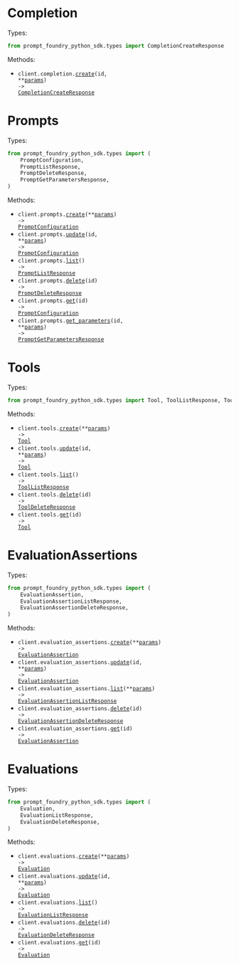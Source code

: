 # Completion

Types:

```python
from prompt_foundry_python_sdk.types import CompletionCreateResponse
```

Methods:

- <code title="post /sdk/v1/prompts/{id}/completion">client.completion.<a href="./src/prompt_foundry_python_sdk/resources/completion.py">create</a>(id, \*\*<a href="src/prompt_foundry_python_sdk/types/completion_create_params.py">params</a>) -> <a href="./src/prompt_foundry_python_sdk/types/completion_create_response.py">CompletionCreateResponse</a></code>

# Prompts

Types:

```python
from prompt_foundry_python_sdk.types import (
    PromptConfiguration,
    PromptListResponse,
    PromptDeleteResponse,
    PromptGetParametersResponse,
)
```

Methods:

- <code title="post /sdk/v1/prompts">client.prompts.<a href="./src/prompt_foundry_python_sdk/resources/prompts.py">create</a>(\*\*<a href="src/prompt_foundry_python_sdk/types/prompt_create_params.py">params</a>) -> <a href="./src/prompt_foundry_python_sdk/types/prompt_configuration.py">PromptConfiguration</a></code>
- <code title="put /sdk/v1/prompts/{id}">client.prompts.<a href="./src/prompt_foundry_python_sdk/resources/prompts.py">update</a>(id, \*\*<a href="src/prompt_foundry_python_sdk/types/prompt_update_params.py">params</a>) -> <a href="./src/prompt_foundry_python_sdk/types/prompt_configuration.py">PromptConfiguration</a></code>
- <code title="get /sdk/v1/prompts">client.prompts.<a href="./src/prompt_foundry_python_sdk/resources/prompts.py">list</a>() -> <a href="./src/prompt_foundry_python_sdk/types/prompt_list_response.py">PromptListResponse</a></code>
- <code title="delete /sdk/v1/prompts/{id}">client.prompts.<a href="./src/prompt_foundry_python_sdk/resources/prompts.py">delete</a>(id) -> <a href="./src/prompt_foundry_python_sdk/types/prompt_delete_response.py">PromptDeleteResponse</a></code>
- <code title="get /sdk/v1/prompts/{id}">client.prompts.<a href="./src/prompt_foundry_python_sdk/resources/prompts.py">get</a>(id) -> <a href="./src/prompt_foundry_python_sdk/types/prompt_configuration.py">PromptConfiguration</a></code>
- <code title="post /sdk/v1/prompts/{id}">client.prompts.<a href="./src/prompt_foundry_python_sdk/resources/prompts.py">get_parameters</a>(id, \*\*<a href="src/prompt_foundry_python_sdk/types/prompt_get_parameters_params.py">params</a>) -> <a href="./src/prompt_foundry_python_sdk/types/prompt_get_parameters_response.py">PromptGetParametersResponse</a></code>

# Tools

Types:

```python
from prompt_foundry_python_sdk.types import Tool, ToolListResponse, ToolDeleteResponse
```

Methods:

- <code title="post /sdk/v1/tools">client.tools.<a href="./src/prompt_foundry_python_sdk/resources/tools.py">create</a>(\*\*<a href="src/prompt_foundry_python_sdk/types/tool_create_params.py">params</a>) -> <a href="./src/prompt_foundry_python_sdk/types/tool.py">Tool</a></code>
- <code title="put /sdk/v1/tools/{id}">client.tools.<a href="./src/prompt_foundry_python_sdk/resources/tools.py">update</a>(id, \*\*<a href="src/prompt_foundry_python_sdk/types/tool_update_params.py">params</a>) -> <a href="./src/prompt_foundry_python_sdk/types/tool.py">Tool</a></code>
- <code title="get /sdk/v1/tools">client.tools.<a href="./src/prompt_foundry_python_sdk/resources/tools.py">list</a>() -> <a href="./src/prompt_foundry_python_sdk/types/tool_list_response.py">ToolListResponse</a></code>
- <code title="delete /sdk/v1/tools/{id}">client.tools.<a href="./src/prompt_foundry_python_sdk/resources/tools.py">delete</a>(id) -> <a href="./src/prompt_foundry_python_sdk/types/tool_delete_response.py">ToolDeleteResponse</a></code>
- <code title="get /sdk/v1/tools/{id}">client.tools.<a href="./src/prompt_foundry_python_sdk/resources/tools.py">get</a>(id) -> <a href="./src/prompt_foundry_python_sdk/types/tool.py">Tool</a></code>

# EvaluationAssertions

Types:

```python
from prompt_foundry_python_sdk.types import (
    EvaluationAssertion,
    EvaluationAssertionListResponse,
    EvaluationAssertionDeleteResponse,
)
```

Methods:

- <code title="post /sdk/v1/evaluation-assertions">client.evaluation_assertions.<a href="./src/prompt_foundry_python_sdk/resources/evaluation_assertions.py">create</a>(\*\*<a href="src/prompt_foundry_python_sdk/types/evaluation_assertion_create_params.py">params</a>) -> <a href="./src/prompt_foundry_python_sdk/types/evaluation_assertion.py">EvaluationAssertion</a></code>
- <code title="put /sdk/v1/evaluation-assertions/{id}">client.evaluation_assertions.<a href="./src/prompt_foundry_python_sdk/resources/evaluation_assertions.py">update</a>(id, \*\*<a href="src/prompt_foundry_python_sdk/types/evaluation_assertion_update_params.py">params</a>) -> <a href="./src/prompt_foundry_python_sdk/types/evaluation_assertion.py">EvaluationAssertion</a></code>
- <code title="get /sdk/v1/evaluation-assertions">client.evaluation_assertions.<a href="./src/prompt_foundry_python_sdk/resources/evaluation_assertions.py">list</a>(\*\*<a href="src/prompt_foundry_python_sdk/types/evaluation_assertion_list_params.py">params</a>) -> <a href="./src/prompt_foundry_python_sdk/types/evaluation_assertion_list_response.py">EvaluationAssertionListResponse</a></code>
- <code title="delete /sdk/v1/evaluation-assertions/{id}">client.evaluation_assertions.<a href="./src/prompt_foundry_python_sdk/resources/evaluation_assertions.py">delete</a>(id) -> <a href="./src/prompt_foundry_python_sdk/types/evaluation_assertion_delete_response.py">EvaluationAssertionDeleteResponse</a></code>
- <code title="get /sdk/v1/evaluation-assertions/{id}">client.evaluation_assertions.<a href="./src/prompt_foundry_python_sdk/resources/evaluation_assertions.py">get</a>(id) -> <a href="./src/prompt_foundry_python_sdk/types/evaluation_assertion.py">EvaluationAssertion</a></code>

# Evaluations

Types:

```python
from prompt_foundry_python_sdk.types import (
    Evaluation,
    EvaluationListResponse,
    EvaluationDeleteResponse,
)
```

Methods:

- <code title="post /sdk/v1/evaluations">client.evaluations.<a href="./src/prompt_foundry_python_sdk/resources/evaluations.py">create</a>(\*\*<a href="src/prompt_foundry_python_sdk/types/evaluation_create_params.py">params</a>) -> <a href="./src/prompt_foundry_python_sdk/types/evaluation.py">Evaluation</a></code>
- <code title="put /sdk/v1/evaluations/{id}">client.evaluations.<a href="./src/prompt_foundry_python_sdk/resources/evaluations.py">update</a>(id, \*\*<a href="src/prompt_foundry_python_sdk/types/evaluation_update_params.py">params</a>) -> <a href="./src/prompt_foundry_python_sdk/types/evaluation.py">Evaluation</a></code>
- <code title="get /sdk/v1/evaluations">client.evaluations.<a href="./src/prompt_foundry_python_sdk/resources/evaluations.py">list</a>() -> <a href="./src/prompt_foundry_python_sdk/types/evaluation_list_response.py">EvaluationListResponse</a></code>
- <code title="delete /sdk/v1/evaluations/{id}">client.evaluations.<a href="./src/prompt_foundry_python_sdk/resources/evaluations.py">delete</a>(id) -> <a href="./src/prompt_foundry_python_sdk/types/evaluation_delete_response.py">EvaluationDeleteResponse</a></code>
- <code title="get /sdk/v1/evaluations/{id}">client.evaluations.<a href="./src/prompt_foundry_python_sdk/resources/evaluations.py">get</a>(id) -> <a href="./src/prompt_foundry_python_sdk/types/evaluation.py">Evaluation</a></code>
